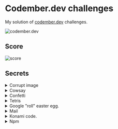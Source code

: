 # Codember.dev challenges

My solution of [codember.dev](https://codember.dev/) challenges.

![codember.dev](https://user-images.githubusercontent.com/78381898/201253554-276086ac-7c28-43d6-a9cc-f2e7d80e4ab2.png)

## Score
![score](https://user-images.githubusercontent.com/78381898/204632829-7e5d8970-5017-4245-982a-aa67053ee19a.png)

## Secrets

<details>
    <summary>Corrupt image</summary>
    <code> $ say elonmusk </code>
</details>

<details>
    <summary>Cowsay</summary>
    <code> $ ping midu.dev </code>
</details>

<details>
    <summary>Confetti</summary>
    <code> $ confetti </code>
</details>

<details>
    <summary>Tetris</summary>
    <code> $ play tetris </code>
</details>

<details>
    <summary>Google "roll" easter egg.</summary>
    <code> $ do a barrel roll </code>
</details>

<details>
    <summary>Mail</summary>
    <code> $ submit t8vjh832948fcnal </code>
</details>

<details>
    <summary>Konami code.</summary>
    <p> Press up, up, down, down, left, right, left, right, B, A </p>
</details>

<details>
    <summary>Npm</summary>
    <code> $ submit bug </code>
</details>
